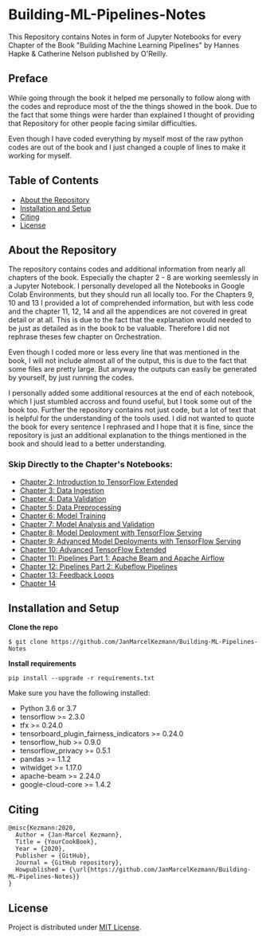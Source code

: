 # Building-ML-Pipelines-Notes

<p>This Repository contains Notes in form of Jupyter Notebooks for every Chapter of the Book "Building Machine Learning Pipelines" by Hannes Hapke &amp; Catherine Nelson published by O'Reilly.</p>


## Preface

<p>While going through the book it helped me personally to follow along with the codes and reproduce most of the the things showed in the book. Due to the fact that some things were harder than explained I thought of providing that Repository for other people facing similar difficulties.</p>
<p>Even though I have coded everything by myself most of the raw python codes are out of the book and I just changed a couple of lines to make it working for myself.</p>

 
## Table of Contents
 
 - [About the Repository](#about-the-repository)
 - [Installation and Setup](#installation-and-setup)
 - [Citing](#citing)
 - [License](#license)

## About the Repository

<p>The repository contains codes and additional information from nearly all chapters of the book. Especially the chapter 2 - 8 are working seemlessly in a Jupyter Notebook. I personally developed all the Notebooks in Google Colab Environments, but they should run all locally too. For the Chapters 9, 10 and 13 I provided a lot of comprehended information, but with less code and the chapter 11, 12, 14 and all the appendices are not covered in great detail or at all. This is due to the fact that the explanation would needed to be just as detailed as in the book to be valuable. Therefore I did not rephrase theses few chapter on Orchestration.</p>
<p>Even though I coded more or less every line that was mentioned in the book, I will not include almost all of the output, this is due to the fact that some files are pretty large. But anyway the outputs can easily be generated by yourself, by just running the codes.</p>
<p>I personally added some additional resources at the end of each notebook, which I just stumbled accross and found useful, but I took some out of the book too. Further the repository contains not just code, but a lot of text that is helpful for the understanding of the tools used. I did not wanted to quote the book for every sentence I rephrased and I hope that it is fine, since the repository is just an additional explanation to the things mentioned in the book and should lead to a better understanding.</p>

### Skip Directly to the Chapter's Notebooks:

 - <a href="https://github.com/JanMarcelKezmann/Building-ML-Pipelines-Notes/blob/main/Chapter%202/Chapter_2_Introduction_to_TensorFlow_Extended.ipynb">Chapter 2: Introduction to TensorFlow Extended</a>
 - <a href="https://github.com/JanMarcelKezmann/Building-ML-Pipelines-Notes/blob/main/Chapter%203/Chapter_3_Data_Ingestion.ipynb">Chapter 3: Data Ingestion</a>
 - <a href="https://github.com/JanMarcelKezmann/Building-ML-Pipelines-Notes/blob/main/Chapter%204/Chapter_4_Data_Validation.ipynb">Chapter 4: Data Validation</a>
 - <a href="https://github.com/JanMarcelKezmann/Building-ML-Pipelines-Notes/blob/main/Chapter%205/Chapter_5_Data_Preprocessing.ipynb">Chapter 5: Data Preprocessing</a>
 - <a href="https://github.com/JanMarcelKezmann/Building-ML-Pipelines-Notes/blob/main/Chapter%206/Chapter_6_Model_Training.ipynb">Chapter 6: Model Training</a>
 - <a href="https://github.com/JanMarcelKezmann/Building-ML-Pipelines-Notes/blob/main/Chapter%207/Chapter_7_Model_Analysis_and_Validation.ipynb">Chapter 7: Model Analysis and Validation</a>
 - <a href="https://github.com/JanMarcelKezmann/Building-ML-Pipelines-Notes/blob/main/Chapter%208/Chapter_8_Model_Deployment_with_TensorFlow_Serving.ipynb">Chapter 8: Model Deployment with TensorFlow Serving</a>
 - <a href="https://github.com/JanMarcelKezmann/Building-ML-Pipelines-Notes/blob/main/Chapter%209/Chapter_9_Advanced_Model_Deployments_with_TensorFlow_Serving.ipynb">Chapter 9: Advanced Model Deployments with TensorFlow Serving</a>
 - <a href="https://github.com/JanMarcelKezmann/Building-ML-Pipelines-Notes/blob/main/Chapter%2010/Chapter_10_Advanced_TensorFlow_Extended.ipynb">Chapter 10: Advanced TensorFlow Extended</a>
 - <a href="https://github.com/JanMarcelKezmann/Building-ML-Pipelines-Notes/blob/main/Chapter%2011/Chapter_11_Pipelines_Part_1_Apache_Beam_and_Apache_Airflow.ipynb">Chapter 11: Pipelines Part 1: Apache Beam and Apache Airflow</a>
 - <a href="https://github.com/JanMarcelKezmann/Building-ML-Pipelines-Notes/blob/main/Chapter%2012/Chapter_12_Pipelines_Part_2_Kubeflow_Pipelines.ipynb">Chapter 12: Pipelines Part 2: Kubeflow Pipelines</a>
 - <a href="https://github.com/JanMarcelKezmann/Building-ML-Pipelines-Notes/blob/main/Chapter%2013/Chapter_13_Feedback_Loops.ipynb">Chapter 13: Feedback Loops</a>
 - <a href="https://github.com/JanMarcelKezmann/Building-ML-Pipelines-Notes/blob/main/Chapter%2014/Chapter_14_Data_Privacy_for_Machine_Learning.ipynb">Chapter 14</a>

## Installation and Setup

**Clone the repo**

    $ git clone https://github.com/JanMarcelKezmann/Building-ML-Pipelines-Notes

**Install requirements**

```shell
pip install --upgrade -r requirements.txt
```

Make sure you have the following installed:
 - Python 3.6 or 3.7
 - tensorflow >= 2.3.0
 - tfx >= 0.24.0
 - tensorboard_plugin_fairness_indicators >= 0.24.0
 - tensorflow_hub >= 0.9.0
 - tensorflow_privacy >= 0.5.1
 - pandas >= 1.1.2
 - witwidget >= 1.17.0
 - apache-beam >= 2.24.0
 - google-cloud-core >= 1.4.2
 
## Citing

    @misc{Kezmann:2020,
      Author = {Jan-Marcel Kezmann},
      Title = {YourCookBook},
      Year = {2020},
      Publisher = {GitHub},
      Journal = {GitHub repository},
      Howpublished = {\url{https://github.com/JanMarcelKezmann/Building-ML-Pipelines-Notes}}
    }

## License

Project is distributed under <a href="https://github.com/JanMarcelKezmann/Building-ML-Pipelines-Notes/blob/master/LICENSE">MIT License</a>.
